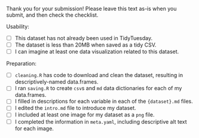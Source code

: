 Thank you for your submission! Please leave this text as-is when you submit, and then check the checklist.

Usability:

- [ ] This dataset has not already been used in TidyTuesday.
- [ ] The dataset is less than 20MB when saved as a tidy CSV.
- [ ] I can imagine at least one data visualization related to this dataset.

Preparation:

- [ ] `cleaning.R` has code to download and clean the dataset, resulting in descriptively-named data.frames.
- [ ] I ran `saving.R` to create `csv`s and `md` data dictionaries for each of my data.frames.
- [ ] I filled in descriptions for each variable in each of the `{dataset}.md` files.
- [ ] I edited the `intro.md` file to introduce my dataset.
- [ ] I included at least one image for my dataset as a `png` file.
- [ ] I completed the information in `meta.yaml`, including descriptive alt text for each image.
